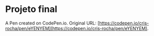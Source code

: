 # Projeto final

A Pen created on CodePen.io. Original URL: [https://codepen.io/cris-rocha/pen/eYENYEM](https://codepen.io/cris-rocha/pen/eYENYEM).


